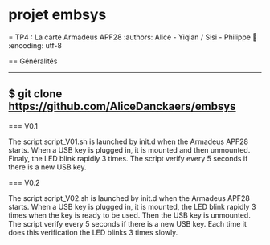 # projet embsys


= TP4 : La carte Armadeus APF28
:authors: Alice - Yiqian / Sisi - Philippe
:email: 
:encoding: utf-8

== Généralités

-----
$ git clone https://github.com/AliceDanckaers/embsys
-----

=== V0.1

The script script_V01.sh is launched by init.d when the Armadeus APF28 starts.
When a USB key is plugged in, it is mounted and then unmounted. Finaly, the LED blink rapidly 3 times.
The script verify every 5 seconds if there is a new USB key.

=== V0.2

The script script_V02.sh is launched by init.d when the Armadeus APF28 starts.
When a USB key is plugged in, it is mounted, the LED blink rapidly 3 times when the key is ready to be used. Then the USB key is unmounted.
The script verify every 5 seconds if there is a new USB key. Each time it does this verification the LED blinks 3 times slowly.

